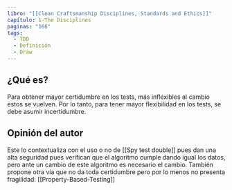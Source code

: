 ```yaml
---
libro: "[[Clean Craftsmanship Disciplines, Standards and Ethics]]"
capítulo: 1-The Disciplines
paginas: "166"
tags:
  - TDD
  - Definición
  - Draw
---
```

## ¿Qué es?

Para obtener mayor certidumbre en los tests, más inflexibles al cambio estos se vuelven. Por lo tanto, para tener mayor flexibilidad en los tests, se debe asumir incertidumbre.


## Opinión del autor
Este lo contextualiza con el uso o no de [[Spy test double]] pues dan una alta seguridad pues verifican que el algoritmo cumple dando igual los datos, pero ante un cambio de este algoritmo es necesario el cambio. También propone otra vía que no da toda certidumbre pero por lo menos no presenta fragilidad: [[Property-Based-Testing]]
